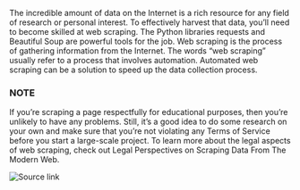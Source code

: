 The incredible amount of data on the Internet is a rich resource for any field of research or personal interest. To effectively harvest that data, you’ll need to become skilled at web scraping. The Python libraries requests and Beautiful Soup are powerful tools for the job. Web scraping is the process of gathering information from the Internet. The words “web scraping” usually refer to a process that involves automation. Automated web scraping can be a solution to speed up the data collection process.

### NOTE
If you’re scraping a page respectfully for educational purposes, then you’re unlikely to have any problems. Still, it’s a good idea to do some research on your own and make sure that you’re not violating any Terms of Service before you start a large-scale project. To learn more about the legal aspects of web scraping, check out Legal Perspectives on Scraping Data From The Modern Web.

![Source link](https://realpython.com/beautiful-soup-web-scraper-python/)
